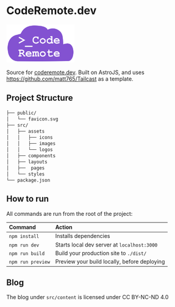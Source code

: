 # CodeRemote.dev 
<img src="src/assets/logos/code_remote_logos/color/main_logo.png" alt="coderemote.dev logo" height="100"/>

Source for [coderemote.dev](https://coderemote.dev). Built on AstroJS, and uses https://github.com/matt765/Tailcast as a template.

##  Project Structure
```
├── public/
│   └── favicon.svg
├── src/
│   ├── assets
│   │   ├── icons
│   │   ├── images
│   │   └── logos
│   ├── components
│   ├── layouts
│   ├──  pages
│   └── styles
└── package.json
```

## How to run
All commands are run from the root of the project:

| Command                | Action                                             |
| :--------------------- | :------------------------------------------------- |
| `npm install`          | Installs dependencies                              |
| `npm run dev`          | Starts local dev server at `localhost:3000`        |
| `npm run build`        | Build your production site to `./dist/`            |
| `npm run preview`      | Preview your build locally, before deploying       |

## Blog
The blog under `src/content` is licensed under CC BY-NC-ND 4.0
